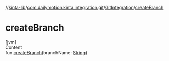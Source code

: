 //[kinta-lib](../../../index.md)/[com.dailymotion.kinta.integration.git](../index.md)/[GitIntegration](index.md)/[createBranch](create-branch.md)



# createBranch  
[jvm]  
Content  
fun [createBranch](create-branch.md)(branchName: [String](https://kotlinlang.org/api/latest/jvm/stdlib/kotlin/-string/index.html))  



